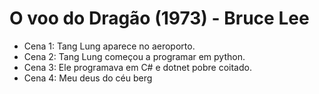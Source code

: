 # O voo do Dragão (1973) - Bruce Lee
- Cena 1: Tang Lung aparece no aeroporto.
- Cena 2: Tang Lung começou a programar em python.
- Cena 3: Ele programava em C# e dotnet pobre coitado.
- Cena 4: Meu deus do céu berg
